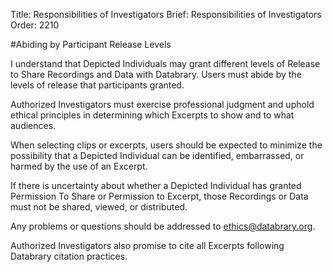 Title: Responsibilities of Investigators
Brief: Responsibilities of Investigators
Order: 2210

#Abiding by Participant Release Levels

I understand that Depicted Individuals may grant different levels of Release to Share Recordings and Data with Databrary. Users must abide by the levels of release that participants granted.

Authorized Investigators must exercise professional judgment and uphold ethical principles in determining which Excerpts to show and to what audiences.

When selecting clips or excerpts, users should be expected to minimize the possibility that a Depicted Individual can be identified, embarrassed, or harmed by the use of an Excerpt.

If there is uncertainty about whether a Depicted Individual has granted Permission To Share or Permission to Excerpt, those Recordings or Data must not be shared, viewed, or distributed. 

Any problems or questions should be addressed to ethics@databrary.org.

Authorized Investigators also promise to cite all Excerpts following Databrary citation practices.
